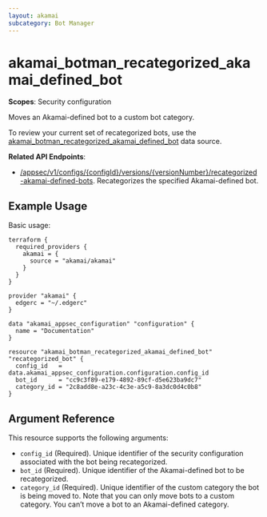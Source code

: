 ```yaml
---
layout: akamai
subcategory: Bot Manager
---
```


# akamai_botman_recategorized_akamai_defined_bot

**Scopes**: Security configuration

Moves an Akamai-defined bot to a custom bot category. 

To review your current set of recategorized bots, use the [akamai_botman_recategorized_akamai_defined_bot](../data-sources/akamai_botman_recategorized_akamai_defined_bot) data source.

**Related API Endpoints**:

- [/appsec/v1/configs/{configId}/versions/{versionNumber}/recategorized-akamai-defined-bots](https://techdocs.akamai.com/bot-manager/reference/post-recategorized-akamai-defined-bot). Recategorizes the specified Akamai-defined bot.

## Example Usage

Basic usage:

```
terraform {
  required_providers {
    akamai = {
      source = "akamai/akamai"
    }
  }
}

provider "akamai" {
  edgerc = "~/.edgerc"
}

data "akamai_appsec_configuration" "configuration" {
  name = "Documentation"
}

resource "akamai_botman_recategorized_akamai_defined_bot" "recategorized_bot" {
  config_id   = data.akamai_appsec_configuration.configuration.config_id
  bot_id      = "cc9c3f89-e179-4892-89cf-d5e623ba9dc7"
  category_id = "2c8add8e-a23c-4c3e-a5c9-8a3dc0d4c0b8"
}
```

## Argument Reference

This resource supports the following arguments:

- `config_id` (Required). Unique identifier of the security configuration associated with the bot being recategorized.
- `bot_id` (Required). Unique identifier of the Akamai-defined bot to be recategorized.
- `category_id` (Required). Unique identifier of the custom category the bot is being moved to. Note that you can only move bots to a custom category. You can’t move a bot to an Akamai-defined category.
